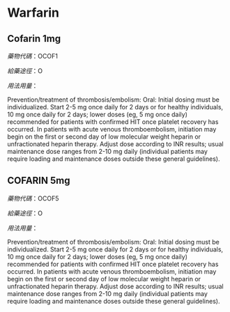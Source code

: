 # Warfarin

## Cofarin 1mg

*藥物代碼*：OCOF1

*給藥途徑*：O

*用法用量*：

Prevention/treatment of thrombosis/embolism:
Oral: Initial dosing must be individualized. Start 2-5 mg once daily for 2 days or for healthy individuals, 10 mg once daily for 2 days; lower doses (eg, 5 mg once daily) recommended for patients with confirmed HIT once platelet recovery has occurred. 
In patients with acute venous thromboembolism, initiation may begin on the first or second day of low molecular weight heparin or unfractionated heparin therapy. Adjust dose according to INR results; usual maintenance dose ranges from 2-10 mg daily (individual patients may require loading and maintenance doses outside these general guidelines).

## COFARIN 5mg

*藥物代碼*：OCOF5

*給藥途徑*：O

*用法用量*：

Prevention/treatment of thrombosis/embolism:
Oral: Initial dosing must be individualized. Start 2-5 mg once daily for 2 days or for healthy individuals, 10 mg once daily for 2 days; lower doses (eg, 5 mg once daily) recommended for patients with confirmed HIT once platelet recovery has occurred. 
In patients with acute venous thromboembolism, initiation may begin on the first or second day of low molecular weight heparin or unfractionated heparin therapy. Adjust dose according to INR results; usual maintenance dose ranges from 2-10 mg daily (individual patients may require loading and maintenance doses outside these general guidelines).

